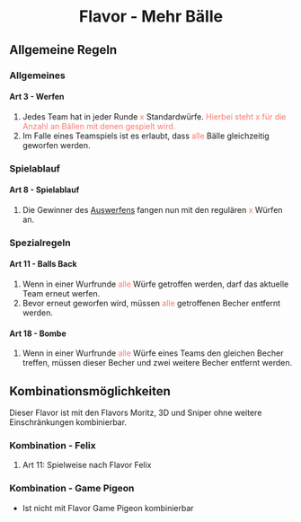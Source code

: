 <h1 align=center>Flavor - Mehr Bälle</h1>

## Allgemeine Regeln

### Allgemeines

#### Art 3 - Werfen

1. Jedes Team hat in jeder Runde <span style="color:rgb(253, 119, 110)">x</span> Standardwürfe. <span style="color:rgb(253, 119, 110)">Hierbei steht x für die Anzahl an Bällen mit denen gespielt wird.</span>
6. Im Falle eines Teamspiels ist es erlaubt, dass <span style="color:rgb(253, 119, 110)">alle</span> Bälle gleichzeitig geworfen werden.

### Spielablauf

#### Art 8 - Spielablauf

1. Die Gewinner des [Auswerfens](regelwerk?id=art-7-auswerfen) fangen nun mit den regulären <span style="color:rgb(253, 119, 110)">x</span> Würfen an.

### Spezialregeln

#### Art 11 - Balls Back

1. Wenn in einer Wurfrunde <span style="color:rgb(253, 119, 110)">alle</span> Würfe getroffen werden, darf das aktuelle Team erneut werfen.
2. Bevor erneut geworfen wird, müssen <span style="color:rgb(253, 119, 110)">alle</span> getroffenen Becher entfernt werden.

#### Art 18 - Bombe

1.  Wenn in einer Wurfrunde <span style="color:rgb(253, 119, 110)">alle</span> Würfe eines Teams den gleichen Becher treffen, müssen dieser Becher und zwei weitere Becher entfernt werden.

## Kombinationsmöglichkeiten

Dieser Flavor ist mit den Flavors Moritz, 3D und Sniper ohne weitere Einschränkungen kombinierbar.

### Kombination - Felix

1. Art 11: Spielweise nach Flavor Felix

### Kombination - Game Pigeon

- Ist nicht mit Flavor Game Pigeon kombinierbar
